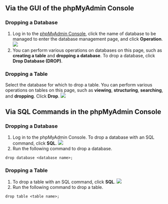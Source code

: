 ## Via the GUI of the phpMyAdmin Console
### Dropping a Database
1. Log in to the [phpMyAdmin Console](https://intl.cloud.tencent.com/document/product/236/36444), click the name of database to be managed to enter the database management page, and click **Operation**.
![](https://main.qcloudimg.com/raw/ff37d09e2844114378b6952dcfe9a5c6.png)
2. You can perform various operations on databases on this page, such as **creating a table** and **dropping a database**. To drop a database, click **Drop Database (DROP)**.


### Dropping a Table
Select the database for which to drop a table. You can perform various operations on tables on this page, such as **viewing**, **structuring**, **searching**, and **dropping**. Click **Drop**.
![](https://main.qcloudimg.com/raw/d782e2f163851208d175b58e4d1383b6.png)

## Via SQL Commands in the phpMyAdmin Console
### Dropping a Database
1. Log in to the phpMyAdmin Console. To drop a database with an SQL command, click **SQL**.
![](https://main.qcloudimg.com/raw/d6ddac058780924dc717d54c61e92083.png)
2. Run the following command to drop a database.
```
drop database <database name>;
```

### Dropping a Table
1. To drop a table with an SQL command, click **SQL**.
![](https://main.qcloudimg.com/raw/b487a3625a974f45f9b5ebc6c58372f0.png)
2. Run the following command to drop a table.
```
drop table <table name>;
```
